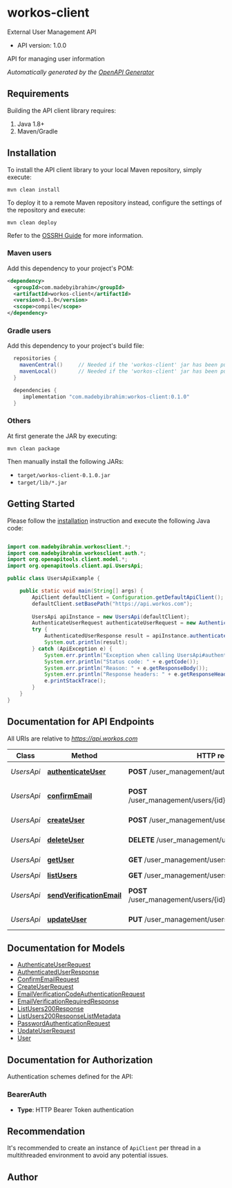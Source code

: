 # workos-client

External User Management API

- API version: 1.0.0

API for managing user information


*Automatically generated by the [OpenAPI Generator](https://openapi-generator.tech)*

## Requirements

Building the API client library requires:

1. Java 1.8+
2. Maven/Gradle

## Installation

To install the API client library to your local Maven repository, simply execute:

```shell
mvn clean install
```

To deploy it to a remote Maven repository instead, configure the settings of the repository and execute:

```shell
mvn clean deploy
```

Refer to the [OSSRH Guide](http://central.sonatype.org/pages/ossrh-guide.html) for more information.

### Maven users

Add this dependency to your project's POM:

```xml
<dependency>
  <groupId>com.madebyibrahim</groupId>
  <artifactId>workos-client</artifactId>
  <version>0.1.0</version>
  <scope>compile</scope>
</dependency>
```

### Gradle users

Add this dependency to your project's build file:

```groovy
  repositories {
    mavenCentral()     // Needed if the 'workos-client' jar has been published to maven central.
    mavenLocal()       // Needed if the 'workos-client' jar has been published to the local maven repo.
  }

  dependencies {
     implementation "com.madebyibrahim:workos-client:0.1.0"
  }
```

### Others

At first generate the JAR by executing:

```shell
mvn clean package
```

Then manually install the following JARs:

- `target/workos-client-0.1.0.jar`
- `target/lib/*.jar`

## Getting Started

Please follow the [installation](#installation) instruction and execute the following Java code:

```java

import com.madebyibrahim.workosclient.*;
import com.madebyibrahim.workosclient.auth.*;
import org.openapitools.client.model.*;
import org.openapitools.client.api.UsersApi;

public class UsersApiExample {

    public static void main(String[] args) {
        ApiClient defaultClient = Configuration.getDefaultApiClient();
        defaultClient.setBasePath("https://api.workos.com");
        
        UsersApi apiInstance = new UsersApi(defaultClient);
        AuthenticateUserRequest authenticateUserRequest = new AuthenticateUserRequest(); // AuthenticateUserRequest | 
        try {
            AuthenticatedUserResponse result = apiInstance.authenticateUser(authenticateUserRequest);
            System.out.println(result);
        } catch (ApiException e) {
            System.err.println("Exception when calling UsersApi#authenticateUser");
            System.err.println("Status code: " + e.getCode());
            System.err.println("Reason: " + e.getResponseBody());
            System.err.println("Response headers: " + e.getResponseHeaders());
            e.printStackTrace();
        }
    }
}

```

## Documentation for API Endpoints

All URIs are relative to *https://api.workos.com*

Class | Method | HTTP request | Description
------------ | ------------- | ------------- | -------------
*UsersApi* | [**authenticateUser**](docs/UsersApi.md#authenticateUser) | **POST** /user_management/authenticate | Authenticate a user
*UsersApi* | [**confirmEmail**](docs/UsersApi.md#confirmEmail) | **POST** /user_management/users/{id}/email_verification/confirm | Confirm a user&#39;s email address
*UsersApi* | [**createUser**](docs/UsersApi.md#createUser) | **POST** /user_management/users | Create a new user
*UsersApi* | [**deleteUser**](docs/UsersApi.md#deleteUser) | **DELETE** /user_management/users/{id} | Delete a user by ID
*UsersApi* | [**getUser**](docs/UsersApi.md#getUser) | **GET** /user_management/users/{id} | Get a user by ID
*UsersApi* | [**listUsers**](docs/UsersApi.md#listUsers) | **GET** /user_management/users | Get all users
*UsersApi* | [**sendVerificationEmail**](docs/UsersApi.md#sendVerificationEmail) | **POST** /user_management/users/{id}/email_verification/send | Send a verification email
*UsersApi* | [**updateUser**](docs/UsersApi.md#updateUser) | **PUT** /user_management/users/{id} | Update a user by ID


## Documentation for Models

 - [AuthenticateUserRequest](docs/AuthenticateUserRequest.md)
 - [AuthenticatedUserResponse](docs/AuthenticatedUserResponse.md)
 - [ConfirmEmailRequest](docs/ConfirmEmailRequest.md)
 - [CreateUserRequest](docs/CreateUserRequest.md)
 - [EmailVerificationCodeAuthenticationRequest](docs/EmailVerificationCodeAuthenticationRequest.md)
 - [EmailVerificationRequiredResponse](docs/EmailVerificationRequiredResponse.md)
 - [ListUsers200Response](docs/ListUsers200Response.md)
 - [ListUsers200ResponseListMetadata](docs/ListUsers200ResponseListMetadata.md)
 - [PasswordAuthenticationRequest](docs/PasswordAuthenticationRequest.md)
 - [UpdateUserRequest](docs/UpdateUserRequest.md)
 - [User](docs/User.md)


<a id="documentation-for-authorization"></a>
## Documentation for Authorization


Authentication schemes defined for the API:
<a id="BearerAuth"></a>
### BearerAuth


- **Type**: HTTP Bearer Token authentication


## Recommendation

It's recommended to create an instance of `ApiClient` per thread in a multithreaded environment to avoid any potential issues.

## Author




